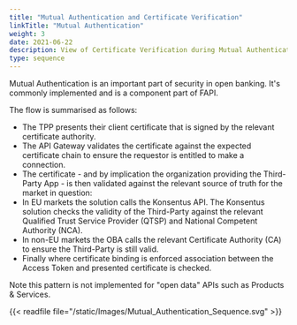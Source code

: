 ```yaml
---
title: "Mutual Authentication and Certificate Verification"
linkTitle: "Mutual Authentication"
weight: 3
date: 2021-06-22
description: View of Certificate Verification during Mutual Authentication over TLS
type: sequence
---
```


Mutual Authentication is an important part of security in open banking. It's commonly implemented and is a component part of FAPI.

The flow is summarised as follows:

-   The TPP presents their client certificate that is signed by the relevant certificate authority.
-   The API Gateway validates the certificate against the expected certificate chain to ensure the requestor is entitled to make a connection.
-   The certificate - and by implication the organization providing the Third-Party App - is then validated against the relevant source of truth for the market in question:
  -   In EU markets the solution calls the Konsentus API. The Konsentus solution checks the validity of the Third-Party against the relevant Qualified Trust Service Provider (QTSP) and National Competent Authority (NCA).
  -   In non-EU markets the OBA calls the relevant Certificate Authority (CA) to ensure the Third-Party is still valid.
-   Finally where certificate binding is enforced association between the Access Token and presented certificate is checked.

Note this pattern is not implemented for "open data" APIs such as Products & Services.

{{< readfile file="/static/Images/Mutual_Authentication_Sequence.svg" >}}

<script src="/js/scroll-sequence-diagram-headings.js"></script>
